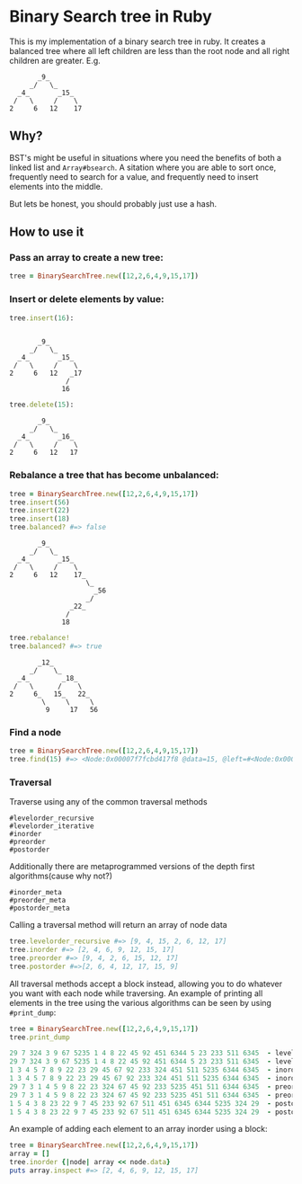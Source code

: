 # Binary Search tree in Ruby
This is my implementation of a binary search tree in ruby.
It creates a balanced tree where all left children are less than the root node and all right children are greater. E.g.

```
       _9_
     _/   \_
  _4_       _15_
 /   \     /    \
2     6   12    17
```

## Why?
BST's might be useful in situations where you need the benefits of both a linked list and `Array#bsearch`. A sitation where you are able to sort once, frequently need to search for a value, and frequently need to insert elements into the middle.

But lets be honest, you should probably just use a hash.

## How to use it

### Pass an array to create a new tree:

```Ruby
tree = BinarySearchTree.new([12,2,6,4,9,15,17])
```

### Insert or delete elements by value:

```Ruby
tree.insert(16):
```

```

       _9_
     _/   \_
  _4_       _15_
 /   \     /    \
2     6   12   _17
              /
             16
```

```Ruby
tree.delete(15):
```

```
       _9_
     _/   \_
  _4_       _16_
 /   \     /    \
2     6   12   17
```

### Rebalance a tree that has become unbalanced:

```Ruby
tree = BinarySearchTree.new([12,2,6,4,9,15,17])
tree.insert(56)
tree.insert(22)
tree.insert(18)
tree.balanced? #=> false
```

```
       _9_
     _/   \_
  _4_       _15_
 /   \     /    \
2     6   12    17_
                   \_
                     _56
                   _/
               _22_
              /
             18
```

```Ruby
tree.rebalance!
tree.balanced? #=> true
```

```
       _12_
     _/    \_
  _4_        _18_
 /   \      /    \
2     6_   15_   22_
        \     \     \
         9     17   56
```

### Find a node
```Ruby
tree = BinarySearchTree.new([12,2,6,4,9,15,17])
tree.find(15) #=> <Node:0x00007f7fcbd417f8 @data=15, @left=#<Node:0x00007f7fcbd41780 @data=12, @left=nil, @right=nil>, @right=#<Node:0x00007f7fcbd41668 @data=17, @left=nil, @right=nil>>
```


### Traversal
Traverse using any of the common traversal methods
```
#levelorder_recursive
#levelorder_iterative
#inorder
#preorder
#postorder
```

Additionally there are metaprogrammed versions of the depth first algorithms(cause why not?)
```
#inorder_meta
#preorder_meta
#postorder_meta
```
Calling a traversal method will return an array of node data
```Ruby
tree.levelorder_recursive #=> [9, 4, 15, 2, 6, 12, 17]
tree.inorder #=> [2, 4, 6, 9, 12, 15, 17]
tree.preorder #=> [9, 4, 2, 6, 15, 12, 17]
tree.postorder #=>[2, 6, 4, 12, 17, 15, 9]
```

All traversal methods accept a block instead, allowing you to do whatever you want with each node while traversing. An example of printing all elements in the tree using the various algorithms can be seen by using `#print_dump`:
```Ruby
tree = BinarySearchTree.new([12,2,6,4,9,15,17])
tree.print_dump

29 7 324 3 9 67 5235 1 4 8 22 45 92 451 6344 5 23 233 511 6345  - levelorder recursive
29 7 324 3 9 67 5235 1 4 8 22 45 92 451 6344 5 23 233 511 6345  - levelorder iterative
1 3 4 5 7 8 9 22 23 29 45 67 92 233 324 451 511 5235 6344 6345  - inorder
1 3 4 5 7 8 9 22 23 29 45 67 92 233 324 451 511 5235 6344 6345  - inorder_meta
29 7 3 1 4 5 9 8 22 23 324 67 45 92 233 5235 451 511 6344 6345  - preorder
29 7 3 1 4 5 9 8 22 23 324 67 45 92 233 5235 451 511 6344 6345  - preorder_meta
1 5 4 3 8 23 22 9 7 45 233 92 67 511 451 6345 6344 5235 324 29  - postorder
1 5 4 3 8 23 22 9 7 45 233 92 67 511 451 6345 6344 5235 324 29  - postorder_meta
```

An example of adding each element to an array inorder using a block:
```Ruby
tree = BinarySearchTree.new([12,2,6,4,9,15,17])
array = []
tree.inorder {|node| array << node.data}
puts array.inspect #=> [2, 4, 6, 9, 12, 15, 17]
```
